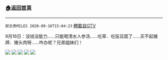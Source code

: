 ﻿###  [:house:返回首頁](https://github.com/ourhimalayas/txt)
---

`郭文贵MILES 2020-09-16T15:04:23` [轉載自GTV](https://gtv.org/web/#/UserInfo/5e596957357cc612d35a8044)

9月16日：没钱没能力……只能喝清水人参汤……吃草．吃饭豆腐了……买不起猪蹄．猪头肉呀……咋办呢？兄弟姐妹们！

![](https://filegroup.gtv.org/cdn-cgi/image/width=600/https://filegroup.gtv.org/group3/default/20200916/15/04/0/5e80aa23deb814ae9045eb88aab6c27a.jpeg)
![](https://filegroup.gtv.org/cdn-cgi/image/width=600/https://filegroup.gtv.org/group3/default/20200916/15/04/0/f47543602c0ebbf29067303862cfd5bc.jpeg)
![](https://filegroup.gtv.org/cdn-cgi/image/width=600/https://filegroup.gtv.org/group3/default/20200916/15/04/0/d60dc565a04fd41b1071fdab601f0c1a.jpeg)
![](https://filegroup.gtv.org/cdn-cgi/image/width=600/https://filegroup.gtv.org/group3/default/20200916/15/04/0/34e6439a92c3ee46c3a359b0d1dd3042.jpeg)
![](https://filegroup.gtv.org/cdn-cgi/image/width=600/https://filegroup.gtv.org/group3/default/20200916/15/04/0/955849e0b2ee7278928c0e77356b496e.jpeg)
